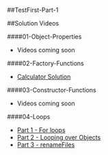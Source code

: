 ##TestFirst-Part-1

##Solution Videos

####01-Object-Properties
 - Videos coming soon
 
####02-Factory-Functions
 - [Calculator Solution](http://www.youtube.com/watch?v=arRHPMwxt0M)
 
####03-Constructor-Functions
 - Videos coming soon
 
####04-Loops
 - [Part 1 - For loops](http://www.youtube.com/watch?v=V6_W3MCgB14)
 - [Part 2 - Looping over Objects](http://www.youtube.com/watch?v=0NYK_eda9GM)
 - [Part 3 - renameFiles](http://www.youtube.com/watch?v=x2lQZ6FSO9Q)
